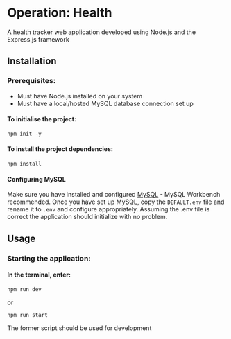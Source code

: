# Operation: Health
A health tracker web application developed using Node.js and the Express.js framework

## Installation
### Prerequisites:
* Must have Node.js installed on your system
* Must have a local/hosted MySQL database connection set up

#### To initialise the project:
```
npm init -y
```

#### To install the project dependencies:
```
npm install
```

#### Configuring MySQL
Make sure you have installed and configured [MySQL](https://www.mysql.com) - MySQL Workbench recommended.
Once you have set up MySQL, copy the ```DEFAULT.env``` file and rename it to ```.env``` and configure appropriately.
Assuming the .env file is correct the application should initialize with no problem.

## Usage
### Starting the application:
#### In the terminal, enter:
``` 
npm run dev
```

or

```
npm run start
```

The former script should be used for development
